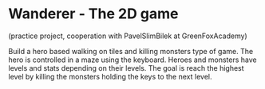 # Wanderer - The 2D game

(practice project, cooperation with PavelSlimBilek at GreenFoxAcademy)

Build a hero based walking on tiles and killing monsters type of game. The hero
is controlled in a maze using the keyboard. Heroes and monsters have levels and
stats depending on their levels. The goal is reach the highest level by killing
the monsters holding the keys to the next level.